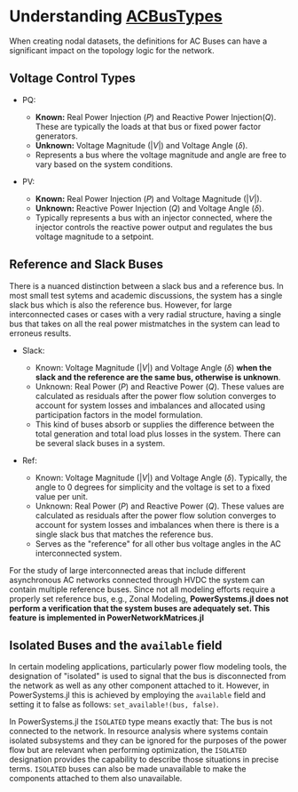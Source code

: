 # Understanding [ACBusTypes](@ref)

When creating nodal datasets, the definitions for AC Buses can have a significant impact on the
topology logic for the network.

## Voltage Control Types

  - PQ:
    
      + **Known:** Real Power Injection ($P$) and Reactive Power Injection($Q$). These are typically the loads at that bus or fixed power factor generators.
      + **Unknown:** Voltage Magnitude ($|V|$) and Voltage Angle ($\delta$).
      + Represents a bus where the voltage magnitude and angle are free to vary based on the system conditions.

  - PV:
    
      + **Known:** Real Power Injection ($P$) and Voltage Magnitude ($|V|$).
      + **Unknown:** Reactive Power Injection ($Q$) and Voltage Angle ($\delta$).
      + Typically represents a bus with an injector connected, where the injector controls the reactive power output and regulates the bus voltage magnitude to a setpoint.

## Reference and Slack Buses

There is a nuanced distinction between a slack bus and a reference bus. In most small test sytems and
academic discussions, the system has a single slack bus which is also the reference bus. However, for large interconnected cases or cases with a very radial structure, having a single bus that takes on all the real power mistmatches in the system can lead to erroneus results.

  - Slack:
    
      + Known: Voltage Magnitude ($|V|$) and Voltage Angle ($\delta$) **when the slack and the reference are the same bus, otherwise is unknown**.
      + Unknown: Real Power ($P$) and Reactive Power ($Q$). These values are calculated as residuals after the power flow solution converges to account for system losses and imbalances and allocated using participation factors in the model formulation.
      + This kind of buses absorb or supplies the difference between the total generation and total load plus losses in the system. There can be several slack buses in a system.

  - Ref:
    
      + Known: Voltage Magnitude ($|V|$) and Voltage Angle ($\delta$). Typically, the angle to 0 degrees for simplicity and the voltage is set to a fixed value per unit.
      + Unknown: Real Power ($P$) and Reactive Power ($Q$). These values are calculated as residuals after the power flow solution converges to account for system losses and imbalances when there is there is a single slack bus that matches the reference bus.
      + Serves as the "reference" for all other bus voltage angles in the AC interconnected system.

For the study of large interconnected areas that include different asynchronous AC networks connected through HVDC the system can contain multiple reference buses. Since not all modeling efforts require a properly set reference bus, e.g., Zonal Modeling, **PowerSystems.jl does not perform a verification that the system buses are adequately set. This feature is implemented in PowerNetworkMatrices.jl**

## Isolated Buses and the `available` field

In certain modeling applications, particularly power flow modeling tools, the designation of
"isolated" is used to signal that the bus is disconnected from the network as well as any other
component attached to it. However, in PowerSystems.jl this is achieved by employing the `available` field and setting it to false as follows: `set_available!(bus, false)`.

In PowerSystems.jl the `ISOLATED` type means exactly that: The bus is not connected to the network. In
resource analysis where systems contain isolated subsystems and they can be ignored for the purposes of the power flow but are relevant when performing optimization, the `ISOLATED` designation provides the capability to describe those situations in precise terms. `ISOLATED` buses can also be made unavailable to make the components attached to them also unavailable.
